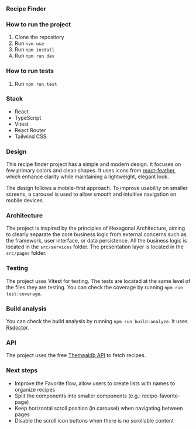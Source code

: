 ### Recipe Finder

### How to run the project

1. Clone the repository
2. Run `nvm use`
3. Run `npm install`
4. Run `npm run dev`

### How to run tests

1. Run `npm run test`

### Stack

- React
- TypeScript
- Vitest
- React Router
- Tailwind CSS

### Design

This recipe finder project has a simple and modern design. It focuses on few primary colors and clean shapes. It uses icons from [react-feather](https://feathericons.com/), which enhance clarity while maintaining a lightweight, elegant look.

The design follows a mobile-first approach. To improve usability on smaller screens, a carousel is used to allow smooth and intuitive navigation on mobile devices.

### Architecture

The project is inspired by the principles of Hexagonal Architecture, aiming to clearly separate the core business logic from external concerns such as the framework, user interface, or data persistence. All the business logic is located in the `src/services` folder. The presentation layer is located in the `src/pages` folder.

### Testing

The project uses Vitest for testing. The tests are located at the same level of the files they are testing. You can check the coverage by running `npm run test:coverage`.

### Build analysis

You can check the build analysis by running `npm run build:analyze`. It uses [Rsdoctor](https://rsdoctor.rs/).

### API

The project uses the free [Themealdb API](https://www.themealdb.com/api.php) to fetch recipes.

### Next steps

- Improve the Favorite flow, allow users to create lists with names to organize recipes
- Split the components into smaller components (e.g.: recipe-favorite-page)
- Keep horizontal scroll position (in carousel) when navigating between pages
- Disable the scroll icon buttons when there is no scrollable content
